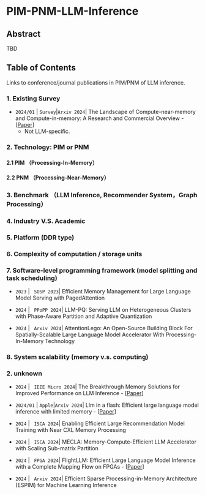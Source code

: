# PIM-PNM-LLM-Inference


## Abstract
TBD

## Table of Contents
Links to conference/journal publications in PIM/PNM of LLM inference.



### 1. Existing Survey

- `2024/01` | `Survey`|`Arxiv 2024`| The Landscape of Compute-near-memory and Compute-in-memory: A Research and Commercial Overview
\-
[[Paper](https://arxiv.org/pdf/2401.14428)]
    - Not LLM-specific.

### 2. Technology: PIM or PNM
#### 2.1 PIM （Processing-In-Memory）

#### 2.2 PNM （Processing-Near-Memory）


### 3. Benchmark （LLM Inference, Recommender System，Graph Processing）

### 4. Industry V.S. Academic

### 5. Platform (DDR type)

### 6. Complexity of computation / storage units

### 7. Software-level programming framework (model splitting and task scheduling)
- `2023` | ` SOSP 2023`| Efficient Memory Management for Large Language Model Serving with PagedAttention

- `2024` | ` PPoPP 2024`| LLM-PQ: Serving LLM on Heterogeneous Clusters with Phase-Aware Partition and Adaptive Quantization

- `2024` | ` Arxiv 2024`| AttentionLego: An Open-Source Building Block For Spatially-Scalable Large Language Model Accelerator With Processing-In-Memory Technology

### 8. System scalability (memory v.s. computing)



### 2. unknown
- `2024` | ` IEEE Micro 2024`| The Breakthrough Memory Solutions for Improved Performance on LLM Inference 
\-
[[Paper](https://ieeexplore.ieee.org/document/10477465)]




- `2024/01` | `Apple`|`Arxiv 2024`| Llm in a flash: Efficient large language model inference with limited memory
\-
[[Paper](https://arxiv.org/pdf/2312.11514)]

- `2024` | ` ISCA 2024`| Enabling Efficient Large Recommendation Model Training with Near CXL Memory Processing

- `2024` | ` ISCA 2024`| MECLA: Memory-Compute-Efficient LLM Accelerator with Scaling Sub-matrix Partition




- `2024` | ` FPGA 2024`| FlightLLM: Efficient Large Language Model Inference with a Complete Mapping Flow on FPGAs
\-
[[Paper](https://arxiv.org/pdf/2401.03868)]









- `2024` | ` Arxiv 2024`| Efficient Sparse Processing-in-Memory Architecture (ESPIM) for Machine Learning Inference

